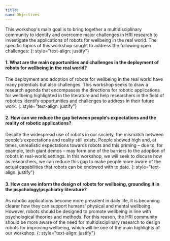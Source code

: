 ```yaml
---
title:
nav: Objectives
---
```



This workshop's main goal is to bring together a multidisciplinary community to identify and overcome major challenges in HRI research to investigate the applications of robots for wellbeing in the real world. The specific topics of this workshop sought to address the following open challenges:
{: style="text-align: justify"}

#### 1. What are the main opportunities and challenges in the deployment of robots for wellbeing in the real world? 
The deployment and adoption of robots for wellbeing in the real world have many potentials but also challenges. This workshop seeks to draw a research agenda that encompasses the directions for robotic applications for wellbeing highlighted in the literature and help researchers in the field of robotics identify opportunities and challenges to address in their future work.
{: style="text-align: justify"}

#### 2. How can we reduce the gap between people’s expectations and the reality of robotic applications?
Despite the widespread use of robots in our society, the mismatch between people’s expectations and reality still exists. People showed high and, at times, unrealistic expectations towards robots and this priming – due to, for example, tech giant demos – may form one of the barriers to the adoption of robots in real-world settings. In this workshop, we will seek to discuss how as researchers, we can reduce this gap to make people more aware of the actual capabilities that robots can be endowed with to date.
{: style="text-align: justify"}

#### 3. How can we inform the design of robots for wellbeing, grounding it in the psychology/psychiatry literature?
As robotic applications become more prevalent in daily life, it is becoming clearer how they can support humans' physical and mental wellbeing. However, robots should be designed to promote wellbeing in line with psychological theories and methods. For this reason, the HRI community should be more aware of the need for multidisciplinary research to design robots for improving wellbeing, which will be one of the main highlights of our workshop.
{: style="text-align: justify"}

<!---
The main objective of this workshop is to bring together a multidisciplinary group of researchers to identify and address key challenges for studying socio-emotionally adaptive robots for wellbeing and its relevant aspect for socially assistive robots in the lab and in the field. The workshop aims at (1) including the advances in affective computing and machine learning into social robotics context; (2) investigating the crucial topic of wellbeing  in clinical and non-clinical contexts during a post-pandemic era; and (3) advancing the field of social robotics in a situated context focusing on open challenges.
{: style="text-align: justify"}

#### 1. Adaptive and Socio-emotional Robot Behaviors to Promote Wellbeing 
Despite their popularity in the machine learning community, adaptation and emotional  capabilities have not been explored largely in robotic applications. For robotic agents, learning adaptive and socio-emotional behaviors raises new challenges due to the critical issues of their embodiment and their social interaction with humans. 
This workshop seeks to draw a research agenda that encompasses the directions for machine learning methods highlighted in the literature and help researchers in the field of robotics to identify priorities and challenges to address in their future work.
{: style="text-align: justify"}

#### 2. The Role of Socially Assistive Robots for Wellbeing 
Within the HRI community, a promising venue to assist people with special needs during their everyday life tasks is Socially Assistive Robotics (SAR). SARs have been explored mainly for home assistance for the elderly and therapeutic interventions for children with autism.  Past works have also focused on using socially assistive robots for wellbeing. However, the understanding of their role in context is still in its infancy. With this open challenge in mind, this workshop will focus on better highlighting (i) which are the different roles a socially assistive robot can assume into specific context (e.g., in-home, therapeutic centers) to promote wellbeing (e.g., companion/peer, assistant, coach) and (ii) how the user perception of the robot changes across the different roles.  
{: style="text-align: justify"}

#### 3. Opportunities and Challenges of Designing Robots to Promote Wellbeing 
The robotic applications are spreading out into our everyday lives, leading to a greater understanding that robotic progress influences the human physical and social environments. Nowadays, the robotic field is pivoting towards the wellbeing and healthcare of the present and future generations. In this context, one of the main opportunities and challenges is the reflection on the design of robots for promoting wellbeing, which will be one of the important highlights of our workshop.
{: style="text-align: justify"}
-->